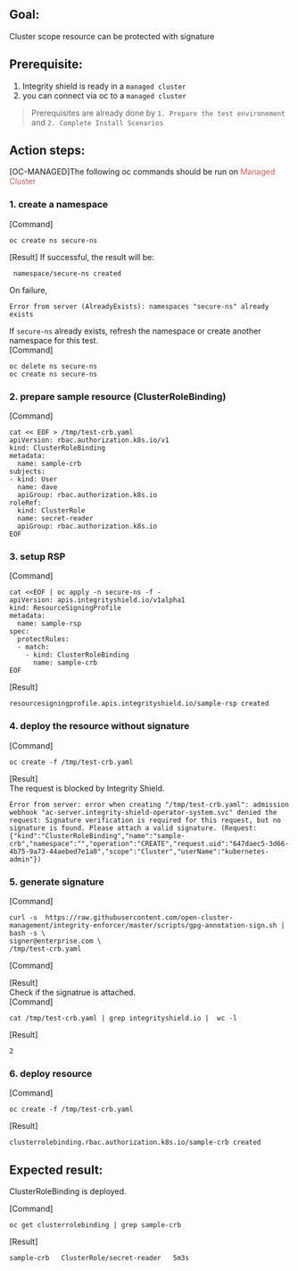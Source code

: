 ## Goal:
Cluster scope resource can be protected with signature

## Prerequisite: 
1. Integrity shield is ready in a `managed cluster`
2. you can connect via oc to a `managed cluster`
> Prerequisites are already done by `1. Prepare the test environement` and `2. Complete Install Scenarios`

## Action steps:
[OC-MANAGED]The following oc commands should be run on <font color="IndianRed"> Managed Cluster</font>  

### 1. create a namespace  
[Command]
```
oc create ns secure-ns 
```
[Result]
If successful, the result will be:
```
 namespace/secure-ns created
```
On failure, 
```
Error from server (AlreadyExists): namespaces "secure-ns" already exists
```
If `secure-ns` already exists, refresh the namespace or create another namespace for this test.   
[Command]  
```
oc delete ns secure-ns
oc create ns secure-ns
```

### 2. prepare sample resource (ClusterRoleBinding)    
[Command]
```
cat << EOF > /tmp/test-crb.yaml
apiVersion: rbac.authorization.k8s.io/v1
kind: ClusterRoleBinding
metadata:
  name: sample-crb
subjects:
- kind: User
  name: dave
  apiGroup: rbac.authorization.k8s.io
roleRef:
  kind: ClusterRole
  name: secret-reader
  apiGroup: rbac.authorization.k8s.io
EOF
```


### 3. setup RSP  
[Command]
```
cat <<EOF | oc apply -n secure-ns -f -
apiVersion: apis.integrityshield.io/v1alpha1
kind: ResourceSigningProfile
metadata:
  name: sample-rsp
spec:
  protectRules:
  - match:
    - kind: ClusterRoleBinding
      name: sample-crb
EOF
```
[Result]
```
resourcesigningprofile.apis.integrityshield.io/sample-rsp created
```
    

### 4. deploy the resource without signature  
[Command]  
```
oc create -f /tmp/test-crb.yaml
```
[Result]  
The request is blocked by Integrity Shield.
```
Error from server: error when creating "/tmp/test-crb.yaml": admission webhook "ac-server.integrity-shield-operator-system.svc" denied the request: Signature verification is required for this request, but no signature is found. Please attach a valid signature. (Request: {"kind":"ClusterRoleBinding","name":"sample-crb","namespace":"","operation":"CREATE","request.uid":"647daec5-3d66-4b75-9a73-44aebed7e1a0","scope":"Cluster","userName":"kubernetes-admin"})
```


### 5. generate signature  
[Command] 
```
curl -s  https://raw.githubusercontent.com/open-cluster-management/integrity-enforcer/master/scripts/gpg-annotation-sign.sh | bash -s \
signer@enterprise.com \
/tmp/test-crb.yaml 
```
[Command]

[Result]  
Check if the signatrue is attached.  
[Command]
```
cat /tmp/test-crb.yaml | grep integrityshield.io |  wc -l
```
[Result]
```
2
```


### 6. deploy resource  
[Command]
```
oc create -f /tmp/test-crb.yaml
```
[Result]
```
clusterrolebinding.rbac.authorization.k8s.io/sample-crb created
```


## Expected result:  
ClusterRoleBinding is deployed.  

[Command]
```
oc get clusterrolebinding | grep sample-crb
```
[Result]
```
sample-crb   ClusterRole/secret-reader   5m3s
```

